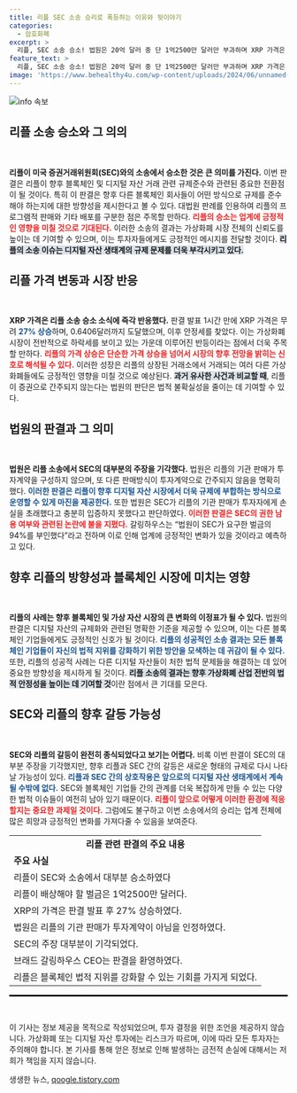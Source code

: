 ```yaml
---
title: 리플 SEC 소송 승리로 폭등하는 이유와 뒷이야기
categories:
  - 암호화폐
excerpt: >
  리플, SEC 소송 승소! 법원은 20억 달러 중 단 1억2500만 달러만 부과하며 XRP 가격은 폭등, 시장의 주목을 받다. 이번 판결로 가상화폐 시장에 새로운 전환점이 마련되었다!
feature_text: >
  리플, SEC 소송 승소! 법원은 20억 달러 중 단 1억2500만 달러만 부과하며 XRP 가격은 폭등, 시장의 주목을 받다. 이번 판결로 가상화폐 시장에 새로운 전환점이 마련되었다!
image: 'https://www.behealthy4u.com/wp-content/uploads/2024/06/unnamed-file.png'
---
```


<p><img src="https://www.behealthy4u.com/wp-content/uploads/2024/06/unnamed-file.png" alt="info 속보" /></p>

<h2 data-ke-size="size26">리플 소송 승소와 그 의의</h2>

<p data-ke-size="size16">&nbsp;</p>

<p><strong>리플이 미국 증권거래위원회(SEC)와의 소송에서 승소한 것은 큰 의미를 가진다.</strong> 이번 판결은 리플이 향후 블록체인 및 디지털 자산 거래 관련 규제준수와 관련된 중요한 전환점이 될 것이다. 특히 이 판결은 향후 다른 블록체인 회사들이 어떤 방식으로 규제를 준수해야 하는지에 대한 방향성을 제시한다고 볼 수 있다. 대법원 판례를 인용하여 리플의 프로그램적 판매와 기타 배포를 구분한 점은 주목할 만하다. <b><span style="color: #ee2323;">리플의 승소는 업계에 긍정적인 영향을 미칠 것으로 기대된다.</span></b> 이러한 소송의 결과는 가상화폐 시장 전체의 신뢰도를 높이는 데 기여할 수 있으며, 이는 투자자들에게도 긍정적인 메시지를 전달할 것이다. <b><span style="background-color: #21538527;">리플의 소송 이슈는 디지털 자산 생태계의 규제 문제를 더욱 부각시키고 있다.</span></b> </p>

<h2 data-ke-size="size26">리플 가격 변동과 시장 반응</h2>

<p data-ke-size="size16">&nbsp;</p>

<p><strong>XRP 가격은 리플 소송 승소 소식에 즉각 반응했다.</strong> 판결 발표 1시간 만에 XRP 가격은 무려 <b><span style="color: #1a5490;">27% 상승</span></b>하며, 0.6406달러까지 도달했으며, 이후 안정세를 찾았다. 이는 가상화폐 시장이 전반적으로 하락세를 보이고 있는 가운데 이루어진 반등이라는 점에서 더욱 주목할 만하다. <b><span style="color: #ee2323;">리플의 가격 상승은 단순한 가격 상승을 넘어서 시장의 향후 전망을 밝히는 신호로 해석될 수 있다.</span></b> 이러한 성장은 리플의 상장된 거래소에서 거래되는 여러 다른 가상화폐들에도 긍정적인 영향을 미칠 것으로 예상된다. <b><span style="background-color: #21538527;">과거 유사한 사건과 비교할 때</span></b>, 리플이 증권으로 간주되지 않는다는 법원의 판단은 법적 불확실성을 줄이는 데 기여할 수 있다.</p>

<h2 data-ke-size="size26">법원의 판결과 그 의미</h2>

<p data-ke-size="size16">&nbsp;</p>

<p><strong>법원은 리플 소송에서 SEC의 대부분의 주장을 기각했다.</strong> 법원은 리플의 기관 판매가 투자계약을 구성하지 않으며, 또 다른 판매방식이 투자계약으로 간주되지 않음을 명확히 했다. <b><span style="color: #1a5490;">이러한 판결은 리플이 향후 디지털 자산 시장에서 더욱 규제에 부합하는 방식으로 운영할 수 있게 마진을 제공한다.</span></b> 또한 법원은 SEC가 리플의 기관 판매가 투자자에게 손실을 초래했다고 충분히 입증하지 못했다고 판단하였다. <b><span style="color: #ee2323;">이러한 판결은 SEC의 권한 남용 여부와 관련된 논란에 불을 지폈다.</span></b> 갈링하우스는 “법원이 SEC가 요구한 벌금의 94%를 부인했다”라고 전하며 이로 인해 업계에 긍정적인 변화가 있을 것이라고 예측하고 있다.</p>

<h2 data-ke-size="size26">향후 리플의 방향성과 블록체인 시장에 미치는 영향</h2>

<p data-ke-size="size16">&nbsp;</p>

<p><strong>리플의 사례는 향후 블록체인 및 가상 자산 시장의 큰 변화의 이정표가 될 수 있다.</strong> 법원의 판결은 디지털 자산의 규제화와 관련된 명확한 기준을 제공할 수 있으며, 이는 다른 블록체인 기업들에게도 긍정적인 신호가 될 것이다. <b><span style="color: #1a5490;">리플의 성공적인 소송 결과는 모든 블록체인 기업들이 자신의 법적 지위를 강화하기 위한 방안을 모색하는 데 귀감이 될 수 있다.</span></b> 또한, 리플의 성공적 사례는 다른 디지털 자산들이 처한 법적 문제들을 해결하는 데 있어 중요한 방향성을 제시하게 될 것이다. <b><span style="background-color: #21538527;">리플 소송의 결과는 향후 가상화폐 산업 전반의 법적 안정성을 높이는 데 기여할 것</span></b>이란 점에서 큰 기대를 모은다.</p>

<h2 data-ke-size="size26">SEC와 리플의 향후 갈등 가능성</h2>

<p data-ke-size="size16">&nbsp;</p>

<p><strong>SEC와 리플의 갈등이 완전히 종식되었다고 보기는 어렵다.</strong> 비록 이번 판결이 SEC의 대부분 주장을 기각했지만, 향후 리플과 SEC 간의 갈등은 새로운 형태의 규제로 다시 나타날 가능성이 있다. <b><span style="color: #1a5490;">리플과 SEC 간의 상호작용은 앞으로의 디지털 자산 생태계에서 계속될 수밖에 없다.</span></b> SEC와 블록체인 기업들 간의 관계를 더욱 복잡하게 만들 수 있는 다양한 법적 이슈들이 여전히 남아 있기 때문이다. <b><span style="color: #ee2323;">리플이 앞으로 어떻게 이러한 환경에 적응할지는 중요한 과제일 것이다.</span></b> 그럼에도 불구하고 이번 소송에서의 승리는 업계 전체에 많은 희망과 긍정적인 변화를 가져다줄 수 있음을 보여준다. </p>

<p data-ke-size="size16"></p>

<table style="width: 100%; border-collapse: collapse;">
  <tbody>
    <tr style="height: 25px;">
      <td style="text-align: center; height: 17px;"><b>리플 관련 판결의 주요 내용</b></td>
    </tr>
    <tr>
      <td style="text-align: left; height: 17px;"><b>주요 사실</b></td>
    </tr>
    <tr>
      <td style="text-align: left; height: 17px;">리플이 SEC와 소송에서 대부분 승소하였다</td>
    </tr>
    <tr>
      <td style="text-align: left; height: 17px;">리플이 배상해야 할 벌금은 1억2500만 달러다.</td>
    </tr>
    <tr>
      <td style="text-align: left; height: 17px;">XRP의 가격은 판결 발표 후 27% 상승하였다.</td>
    </tr>
    <tr>
      <td style="text-align: left; height: 17px;">법원은 리플의 기관 판매가 투자계약이 아님을 인정하였다.</td>
    </tr>
    <tr>
      <td style="text-align: left; height: 17px;">SEC의 주장 대부분이 기각되었다.</td>
    </tr>
    <tr>
      <td style="text-align: left; height: 17px;">브래드 갈링하우스 CEO는 판결을 환영하였다.</td>
    </tr>
    <tr>
      <td style="text-align: left; height: 17px;">리플은 블록체인 법적 지위를 강화할 수 있는 기회를 가지게 되었다.</td>
    </tr>
  </tbody>
</table>

<hr style="border: 1px solid #000;"/> 

<p data-ke-size="size16">&nbsp;</p>

<p data-ke-size="size16">이 기사는 정보 제공을 목적으로 작성되었으며, 투자 결정을 위한 조언을 제공하지 않습니다. 가상화폐 또는 디지털 자산 투자에는 리스크가 따르며, 이에 따라 모든 투자자는 주의해야 합니다. 본 기사를 통해 얻은 정보로 인해 발생하는 금전적 손실에 대해서는 저희가 책임을 지지 않습니다.</p>
생생한 뉴스, <a href="https://qoogle.tistory.com" rel="dofollow">qoogle.tistory.com</a>


